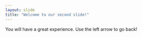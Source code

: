 ```yaml
---
layout: slide
title: "Welcome to our second slide!"
---
```

You will have a great experience.
Use the left arrow to go back!
